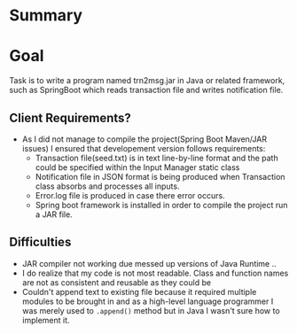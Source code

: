 # Summary
# Goal
Task is to write a program named trn2msg.jar in Java or related framework, such as SpringBoot which reads transaction file and writes notification file.
## Client Requirements?
* As I did not manage to compile the project(Spring Boot Maven/JAR issues) I ensured that developement version follows requirements:
  * Transaction file(seed.txt) is in text line-by-line format and the path could be specified within the Input Manager static class
  * Notification file in JSON format is being produced when Transaction class absorbs and processes all inputs.
  * Error.log file is produced in case there error occurs.
  * Spring boot framework is installed in order to compile the project run a JAR file.
## Difficulties
* JAR compiler not working due messed up versions of Java Runtime ..
* I do realize that my code is not most readable. Class and function names are not as consistent and reusable as they could be
* Couldn't append text to existing file because it required multiple modules to be brought in and as a high-level language programmer I was merely used to `.append()` method but in Java I wasn't sure how to implement it.